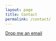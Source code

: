 ```yaml
---
layout: page
title: Contact
permalink: /contact/
---
```

<a href="mailto:xpunkerx@gmail.com">Drop me an email</a>